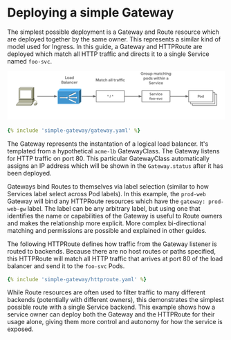 # Deploying a simple Gateway

The simplest possible deployment is a Gateway and Route resource which are
deployed together by the same owner. This represents a similar kind of model
used for Ingress. In this guide, a Gateway and HTTPRoute are deployed which
match all HTTP traffic and directs it to a single Service named `foo-svc`. 

![Simple Gateway](images/single-service-gateway.png)

```yaml  
{% include 'simple-gateway/gateway.yaml' %} 
```

The Gateway represents the instantation of a logical load balancer. It's
templated from a hypothetical `acme-lb` GatewayClass. The Gateway listens for
HTTP traffic on port 80. This particular GatewayClass automatically assigns an
IP address which will be shown in the `Gateway.status` after it has been
deployed. 

Gateways bind Routes to themselves via label selection (similar to how Services
label select across Pod labels). In this example, the `prod-web` Gateway will
bind any HTTPRoute resources which have the `gateway: prod-web-gw` label. The
label can be any arbitrary label, but using one that identifies the name or
capabilities of the Gateway is useful to Route owners and makes the relationship
more explicit. More complex bi-directional matching and permissions are possible
and explained in other guides.

The following HTTPRoute defines how traffic from the Gateway listener is routed
to backends. Because there are no host routes or paths specified, this HTTPRoute
will match all HTTP traffic that arrives at port 80 of the load balancer and
send it to the `foo-svc` Pods. 

```yaml  
{% include 'simple-gateway/httproute.yaml' %} 
```

While Route resources are often used to filter traffic to many different
backends (potentially with different owners), this demonstrates the simplest
possible route with a single Service backend. This example shows how a service
owner can deploy both the Gateway and the HTTPRoute for their usage alone,
giving them more control and autonomy for how the service is exposed.
